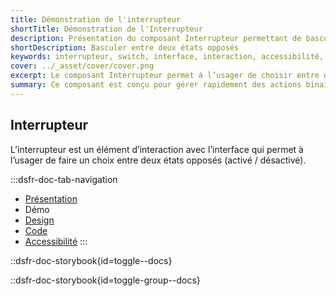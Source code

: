 ```yaml
---
title: Démonstration de l'interrupteur
shortTitle: Démonstration de l'Interrupteur
description: Présentation du composant Interrupteur permettant de basculer entre deux états opposés sans validation supplémentaire.
shortDescription: Basculer entre deux états opposés
keywords: interrupteur, switch, interface, interaction, accessibilité, design système, DSFR, état activé, état désactivé
cover: ../_asset/cover/cover.png
excerpt: Le composant Interrupteur permet à l’usager de choisir entre deux états opposés, comme activer ou désactiver une fonctionnalité, avec effet immédiat.
summary: Ce composant est conçu pour gérer rapidement des actions binaires dans une interface, notamment pour paramétrer des fonctionnalités comme les notifications. Il permet un usage fluide grâce à un affichage clair, des libellés explicites et une structure accessible. Il peut être utilisé seul ou en groupe et s’adapte visuellement aux contraintes d’affichage sans nécessiter de validation supplémentaire.
---
```


## Interrupteur

L’interrupteur est un élément d’interaction avec l’interface qui permet à l’usager de faire un choix entre deux états opposés (activé / désactivé).

:::dsfr-doc-tab-navigation
- [Présentation](../index.md)
- Démo
- [Design](../design/index.md)
- [Code](../code/index.md)
- [Accessibilité](../accessibility/index.md)
:::

::dsfr-doc-storybook{id=toggle--docs}

::dsfr-doc-storybook{id=toggle-group--docs}
